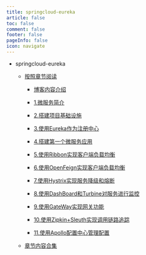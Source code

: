 ```yaml
---
title: springcloud-eureka
article: false
toc: false
comment: false
footer: false
pageInfo: false
icon: navigate
---
```


- springcloud-eureka

    - <a class="breadcrumb-link" href="shardings">按照章节阅读</a>


        - <a class="breadcrumb-link" href="shardings/springcloud-eureka-chapter-0.博客内容介绍.html">博客内容介绍</a>

        - <a class="breadcrumb-link" href="shardings/springcloud-eureka-chapter-1.微服务简介.html">1.微服务简介</a>

        - <a class="breadcrumb-link" href="shardings/springcloud-eureka-chapter-2.搭建项目基础设施.html">2.搭建项目基础设施</a>

        - <a class="breadcrumb-link" href="shardings/springcloud-eureka-chapter-3.使用Eureka作为注册中心.html">3.使用Eureka作为注册中心</a>

        - <a class="breadcrumb-link" href="shardings/springcloud-eureka-chapter-4.搭建第一个微服务应用.html">4.搭建第一个微服务应用</a>

        - <a class="breadcrumb-link" href="shardings/springcloud-eureka-chapter-5.使用Ribbon实现客户端负载均衡.html">5.使用Ribbon实现客户端负载均衡</a>

        - <a class="breadcrumb-link" href="shardings/springcloud-eureka-chapter-6.使用OpenFeign实现客户端负载均衡.html">6.使用OpenFeign实现客户端负载均衡</a>

        - <a class="breadcrumb-link" href="shardings/springcloud-eureka-chapter-7.使用Hystrix实现服务降级和熔断.html">7.使用Hystrix实现服务降级和熔断</a>

        - <a class="breadcrumb-link" href="shardings/springcloud-eureka-chapter-8.使用DashBoard和Turbine对服务进行监控.html">8.使用DashBoard和Turbine对服务进行监控</a>

        - <a class="breadcrumb-link" href="shardings/springcloud-eureka-chapter-9.使用GateWay实现网关功能.html">9.使用GateWay实现网关功能</a>

        - <a class="breadcrumb-link" href="shardings/springcloud-eureka-chapter-10.使用Zipkin+Sleuth实现调用链路追踪.html">10.使用Zipkin+Sleuth实现调用链路追踪</a>

        - <a class="breadcrumb-link" href="shardings/springcloud-eureka-chapter-11.使用Apollo配置中心管理配置.html">11.使用Apollo配置中心管理配置</a>

    - <a class="breadcrumb-link" href="springcloud-eureka.html#intro">章节内容合集</a>

